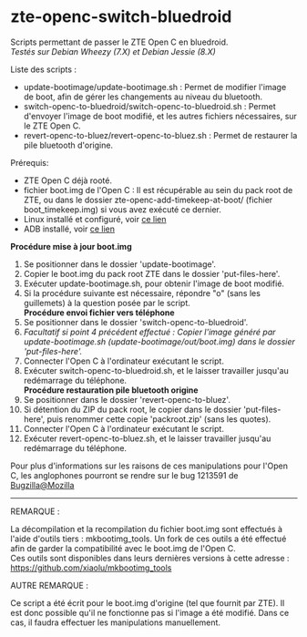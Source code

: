 # zte-openc-switch-bluedroid
Scripts permettant de passer le ZTE Open C en bluedroid.  
*Testés sur Debian Wheezy (7.X) et Debian Jessie (8.X)*  

Liste des scripts :
- update-bootimage/update-bootimage.sh : Permet de modifier l'image de boot, afin de gérer les changements au niveau du bluetooth.  
- switch-openc-to-bluedroid/switch-openc-to-bluedroid.sh : Permet d'envoyer l'image de boot modifié, et les autres fichiers nécessaires, sur le ZTE Open C.  
- revert-openc-to-bluez/revert-openc-to-bluez.sh : Permet de restaurer la pile bluetooth d'origine.  

Prérequis:
- ZTE Open C déjà rooté.
- fichier boot.img de l'Open C : Il est récupérable au sein du pack root de ZTE, ou dans le dossier zte-openc-add-timekeep-at-boot/ (fichier boot_timekeep.img) si vous avez exécuté ce dernier.
- Linux installé et configuré, voir [ce lien](https://developer.mozilla.org/fr/Firefox_OS/Prerequis_pour_construire_Firefox_OS#Pour_Linux_.3A_configurer_la_r.C3.A8gle_udev_li.C3.A9e_au_t.C3.A9l.C3.A9phone)
- ADB installé, voir [ce lien](https://developer.mozilla.org/fr/Firefox_OS/D%C3%A9boguer/Installer_ADB)

**Procédure mise à jour boot.img**  
1. Se positionner dans le dossier 'update-bootimage'.  
2. Copier le boot.img du pack root ZTE dans le dossier 'put-files-here'.  
3. Exécuter update-bootimage.sh, pour obtenir l'image de boot modifié.  
4. Si la procédure suivante est nécessaire, répondre "o" (sans les guillemets) à la question posée par le script.  
**Procédure envoi fichier vers téléphone**  
1. Se positionner dans le dossier 'switch-openc-to-bluedroid'.  
2. *Facultatif si point 4 précédent effectué : Copier l'image généré par update-bootimage.sh (update-bootimage/out/boot.img) dans le dossier 'put-files-here'.*    
3. Connecter l'Open C à l'ordinateur exécutant le script.  
4. Exécuter switch-openc-to-bluedroid.sh, et le laisser travailler jusqu'au redémarrage du téléphone.  
**Procédure restauration pile bluetooth origine**  
1. Se positionner dans le dossier 'revert-openc-to-bluez'.  
2. Si détention du ZIP du pack root, le copier dans le dossier 'put-files-here', puis renommer cette copie 'packroot.zip' (sans les quotes).  
3. Connecter l'Open C à l'ordinateur exécutant le script.  
4. Exécuter revert-openc-to-bluez.sh, et le laisser travailler jusqu'au redémarrage du téléphone.  


Pour plus d'informations sur les raisons de ces manipulations pour l'Open C, les anglophones pourront se rendre sur le bug 1213591 de [Bugzilla@Mozilla](https://bugzilla.mozilla.org/show_bug.cgi?id=1213591)

-------------------------------------------------------

REMARQUE :

La décompilation et la recompilation du fichier boot.img sont effectués à l'aide d'outils tiers : mkbootimg_tools. Un fork de ces outils a été effectué afin de garder la compatibilité avec le boot.img de l'Open C.  
Ces outils sont disponibles dans leurs dernières versions à cette adresse : https://github.com/xiaolu/mkbootimg_tools  


AUTRE REMARQUE :

Ce script a été écrit pour le boot.img d'origine (tel que fournit par ZTE). Il est donc possible qu'il ne fonctionne pas si l'image a été modifié. Dans ce cas, il faudra effectuer les manipulations manuellement.
